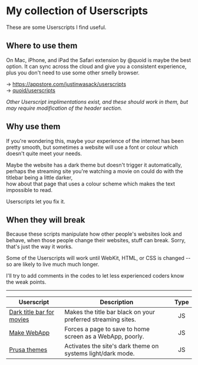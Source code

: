 My collection of Userscripts
============================
These are some Userscripts I find useful.

Where to use them
-----------------
On Mac, iPhone, and iPad the Safari extension by @quoid is maybe the best option. It can sync across the cloud and give you a consistent experience, plus you don't need to use some other smelly browser.

→ https://appstore.com/justinwasack/userscripts  
→ [quoid/userscripts](https://github.com/quoid/userscripts)

*Other Userscript implimentations exist, and these should work in them, but may require modification of the header section.*


Why use them
------------
If you're wondering this, maybe your experience of the internet has been pretty smooth, but sometimes a website will use a font or colour which doesn't quite meet your needs.

Maybe the website has a dark theme but doesn't trigger it automatically,  
perhaps the streaming site you're watching a movie on could do with the titlebar being a little darker,  
how about that page that uses a colour scheme which makes the text impossible to read.

Userscripts let you fix it.


When they will break
--------------------
Because these scripts manipulate how other people's websites look and behave, when those people change their websites, stuff can break. Sorry, that's just the way it works.

Some of the Userscripts will work until WebKit, HTML, or CSS is changed -- so are likely to live much much longer.

I'll try to add comments in the codes to let less experienced coders know the weak points.

---

| Userscript                  | Description                                                  | Type |
|-----------------------------|--------------------------------------------------------------|:----:|
| [Dark title bar for movies] | Makes the title bar black on your preferred streaming sites. |  JS  |
| [Make WebApp]               | Forces a page to save to home screen as a WebApp, poorly.    |  JS  |
| [Prusa themes]              | Activates the site's dark theme on systems light/dark mode.  |  JS  |

[Dark title bar for movies]: scripts/Dark%20title%20bar%20for%20movies.js
[Make WebApp]: scripts/Make%20WebApp.js
[Prusa themes]: scripts/Prusa%20themes.js
